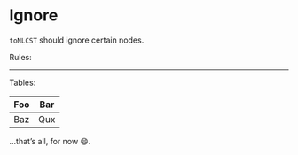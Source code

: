 # Ignore

`toNLCST` should ignore certain nodes.

Rules:

***

Tables:

| Foo | Bar |
| --- | --- |
| Baz | Qux |

...that’s all, for now 😄.
